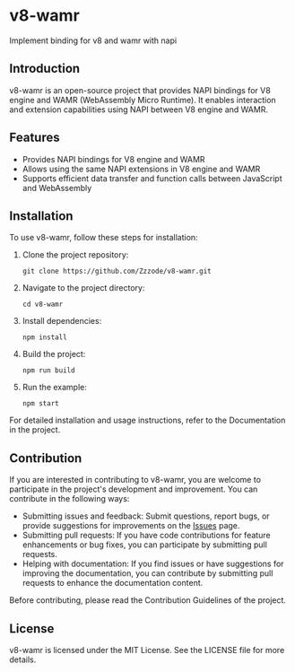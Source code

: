 # v8-wamr

Implement binding for v8 and wamr with napi

## Introduction

v8-wamr is an open-source project that provides NAPI bindings for V8 engine and WAMR (WebAssembly Micro Runtime). It enables interaction and extension capabilities using NAPI between V8 engine and WAMR.

## Features

- Provides NAPI bindings for V8 engine and WAMR
- Allows using the same NAPI extensions in V8 engine and WAMR
- Supports efficient data transfer and function calls between JavaScript and WebAssembly

## Installation

To use v8-wamr, follow these steps for installation:

1. Clone the project repository:

   ```shell
   git clone https://github.com/Zzzode/v8-wamr.git
   ```

2. Navigate to the project directory:

   ```shell
   cd v8-wamr
   ```

3. Install dependencies:

   ```shell
   npm install
   ```

4. Build the project:

   ```shell
   npm run build
   ```

5. Run the example:

   ```shell
   npm start
   ```

For detailed installation and usage instructions, refer to the Documentation in the project.

## Contribution

If you are interested in contributing to v8-wamr, you are welcome to participate in the project's development and improvement. You can contribute in the following ways:

- Submitting issues and feedback: Submit questions, report bugs, or provide suggestions for improvements on the [Issues](https://github.com/Zzzode/v8-wamr/issues) page.
- Submitting pull requests: If you have code contributions for feature enhancements or bug fixes, you can participate by submitting pull requests.
- Helping with documentation: If you find issues or have suggestions for improving the documentation, you can contribute by submitting pull requests to enhance the documentation content.

Before contributing, please read the Contribution Guidelines of the project.

## License

v8-wamr is licensed under the MIT License. See the LICENSE file for more details.
